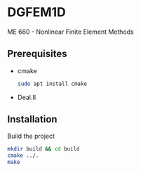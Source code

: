 # DGFEM1D

ME 660 - Nonlinear Finite Element Methods

## Prerequisites

* cmake
  ```sh
  sudo apt install cmake
  ```
* Deal.II
  
## Installation

Build the project
```sh
mkdir build && cd build
cmake ../.
make
```